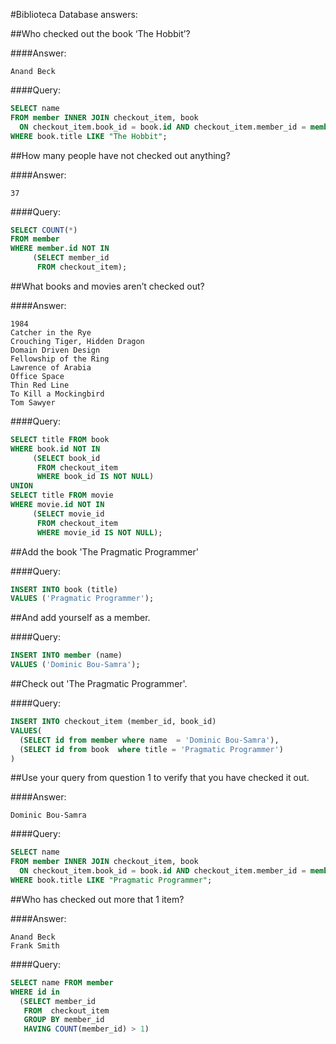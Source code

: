 #Biblioteca Database answers:

##Who checked out the book ‘The Hobbit’?

####Answer:  
```
Anand Beck
```

####Query:  

```sql
SELECT name
FROM member INNER JOIN checkout_item, book
  ON checkout_item.book_id = book.id AND checkout_item.member_id = member.id
WHERE book.title LIKE "The Hobbit";
```

##How many people have not checked out anything? 

####Answer:
```
37
```

####Query:
```sql
SELECT COUNT(*)
FROM member
WHERE member.id NOT IN
     (SELECT member_id 
      FROM checkout_item);
```



##What books and movies aren’t checked out?

####Answer:
```
1984
Catcher in the Rye
Crouching Tiger, Hidden Dragon
Domain Driven Design
Fellowship of the Ring
Lawrence of Arabia
Office Space
Thin Red Line
To Kill a Mockingbird
Tom Sawyer
```

####Query:
```sql
SELECT title FROM book 
WHERE book.id NOT IN 
     (SELECT book_id 
      FROM checkout_item 
      WHERE book_id IS NOT NULL)
UNION
SELECT title FROM movie
WHERE movie.id NOT IN 
     (SELECT movie_id 
      FROM checkout_item 
      WHERE movie_id IS NOT NULL);
```


##Add the book 'The Pragmatic Programmer'

####Query:
```sql
INSERT INTO book (title)
VALUES ('Pragmatic Programmer');
```

##And add yourself as a member. 

####Query:
```sql
INSERT INTO member (name)
VALUES ('Dominic Bou-Samra');
```

##Check out 'The Pragmatic Programmer'. 

####Query:
```sql
INSERT INTO checkout_item (member_id, book_id)
VALUES(
  (SELECT id from member where name  = 'Dominic Bou-Samra'), 
  (SELECT id from book  where title = 'Pragmatic Programmer')  
)
```

##Use your query from question 1 to verify that you have checked it out. 

####Answer:
```
Dominic Bou-Samra
```

####Query:
```sql
SELECT name
FROM member INNER JOIN checkout_item, book
  ON checkout_item.book_id = book.id AND checkout_item.member_id = member.id
WHERE book.title LIKE "Pragmatic Programmer";
```

##Who has checked out more that 1 item? 

####Answer:
```
Anand Beck
Frank Smith
```

####Query:
```sql
SELECT name FROM member 
WHERE id in
  (SELECT member_id 
   FROM  checkout_item 
   GROUP BY member_id
   HAVING COUNT(member_id) > 1)
```

